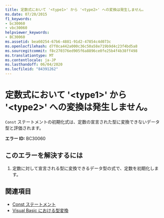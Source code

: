 ```yaml
---
title: 定数式において '<type1>' から '<type2>' への変換は発生しません。
ms.date: 07/20/2015
f1_keywords:
- bc30060
- vbc30060
helpviewer_keywords:
- BC30060
ms.assetid: bea60254-67b6-4881-91d2-47854c4d073c
ms.openlocfilehash: d7f0ca442a000c36c50a58e719b9d4c23f4bd5a8
ms.sourcegitcommit: f8c270376ed905f6a8896ce0fe25b4f4b38ff498
ms.translationtype: MT
ms.contentlocale: ja-JP
ms.lasthandoff: 06/04/2020
ms.locfileid: "84391262"
---
```

# <a name="conversion-from-type1-to-type2-cannot-occur-in-a-constant-expression"></a>定数式において '\<type1>' から '\<type2>' への変換は発生しません。
`Const` ステートメントの初期化式は、定数の宣言された型に変換できないデータ型と評価されます。  
  
 **エラー ID:** BC30060  
  
## <a name="to-correct-this-error"></a>このエラーを解決するには  
  
1. 定数に対して宣言される型に変換できるデータ型の式で、定数を初期化します。  
  
## <a name="see-also"></a>関連項目

- [Const ステートメント](../language-reference/statements/const-statement.md)
- [Visual Basic における型変換](../programming-guide/language-features/data-types/type-conversions.md)
